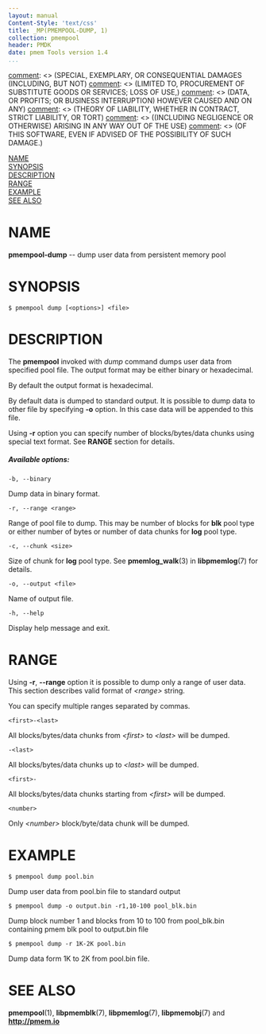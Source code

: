 ```yaml
---
layout: manual
Content-Style: 'text/css'
title: _MP(PMEMPOOL-DUMP, 1)
collection: pmempool
header: PMDK
date: pmem Tools version 1.4
...
```


[comment]: <> (Copyright 2016-2017, Intel Corporation)

[comment]: <> (Redistribution and use in source and binary forms, with or without)
[comment]: <> (modification, are permitted provided that the following conditions)
[comment]: <> (are met:)
[comment]: <> (    * Redistributions of source code must retain the above copyright)
[comment]: <> (      notice, this list of conditions and the following disclaimer.)
[comment]: <> (    * Redistributions in binary form must reproduce the above copyright)
[comment]: <> (      notice, this list of conditions and the following disclaimer in)
[comment]: <> (      the documentation and/or other materials provided with the)
[comment]: <> (      distribution.)
[comment]: <> (    * Neither the name of the copyright holder nor the names of its)
[comment]: <> (      contributors may be used to endorse or promote products derived)
[comment]: <> (      from this software without specific prior written permission.)

[comment]: <> (THIS SOFTWARE IS PROVIDED BY THE COPYRIGHT HOLDERS AND CONTRIBUTORS)
[comment]: <> ("AS IS" AND ANY EXPRESS OR IMPLIED WARRANTIES, INCLUDING, BUT NOT)
[comment]: <> (LIMITED TO, THE IMPLIED WARRANTIES OF MERCHANTABILITY AND FITNESS FOR)
[comment]: <> (A PARTICULAR PURPOSE ARE DISCLAIMED. IN NO EVENT SHALL THE COPYRIGHT)
[comment]: <> (OWNER OR CONTRIBUTORS BE LIABLE FOR ANY DIRECT, INDIRECT, INCIDENTAL,)
[comment]: <> (SPECIAL, EXEMPLARY, OR CONSEQUENTIAL DAMAGES (INCLUDING, BUT NOT)
[comment]: <> (LIMITED TO, PROCUREMENT OF SUBSTITUTE GOODS OR SERVICES; LOSS OF USE,)
[comment]: <> (DATA, OR PROFITS; OR BUSINESS INTERRUPTION) HOWEVER CAUSED AND ON ANY)
[comment]: <> (THEORY OF LIABILITY, WHETHER IN CONTRACT, STRICT LIABILITY, OR TORT)
[comment]: <> ((INCLUDING NEGLIGENCE OR OTHERWISE) ARISING IN ANY WAY OUT OF THE USE)
[comment]: <> (OF THIS SOFTWARE, EVEN IF ADVISED OF THE POSSIBILITY OF SUCH DAMAGE.)

[comment]: <> (pmempool-dump.1 -- man page for pmempool-dump)

[NAME](#name)<br />
[SYNOPSIS](#synopsis)<br />
[DESCRIPTION](#description)<br />
[RANGE](#range)<br />
[EXAMPLE](#example)<br />
[SEE ALSO](#see-also)<br />


# NAME #

**pmempool-dump** -- dump user data from persistent memory pool


# SYNOPSIS #

```
$ pmempool dump [<options>] <file>
```


# DESCRIPTION #

The **pmempool** invoked with *dump* command dumps user data from specified pool file.
The output format may be either binary or hexadecimal.

By default the output format is hexadecimal.

By default data is dumped to standard output. It is possible to dump data to other
file by specifying **-o** option. In this case data will be appended to this file.

Using **-r** option you can specify number of blocks/bytes/data chunks using
special text format. See **RANGE** section for details.

##### Available options: #####

`-b, --binary`

Dump data in binary format.

`-r, --range <range>`

Range of pool file to dump. This may be number of blocks for **blk** pool
type or either number of bytes or number of data chunks for **log** pool type.

`-c, --chunk <size>`

Size of chunk for **log** pool type. See **pmemlog_walk**(3) in **libpmemlog**(7) for details.

`-o, --output <file>`

Name of output file.

`-h, --help`

Display help message and exit.


# RANGE #

Using **-r**, **--range** option it is possible to dump only a range of user data.
This section describes valid format of *\<range\>* string.

You can specify multiple ranges separated by commas.

`<first>-<last>`

All blocks/bytes/data chunks from *\<first\>* to *\<last\>* will be dumped.

`-<last>`

All blocks/bytes/data chunks up to *\<last\>* will be dumped.

`<first>-`

All blocks/bytes/data chunks starting from *\<first\>* will be dumped.

`<number>`

Only *\<number\>* block/byte/data chunk will be dumped.


# EXAMPLE #

```
$ pmempool dump pool.bin
```

Dump user data from pool.bin file to standard output

```
$ pmempool dump -o output.bin -r1,10-100 pool_blk.bin
```

Dump block number 1 and blocks from 10 to 100 from pool_blk.bin
containing pmem blk pool to output.bin file

```
$ pmempool dump -r 1K-2K pool.bin
```

Dump data form 1K to 2K from pool.bin file.


# SEE ALSO #

**pmempool**(1), **libpmemblk**(7), **libpmemlog**(7),
**libpmemobj**(7) and **<http://pmem.io>**
